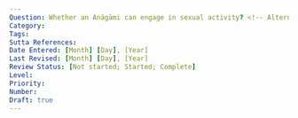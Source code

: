 ```yaml
---
Question: Whether an Anāgāmi can engage in sexual activity? <!-- Alternatively: Whether brahmacariya is necessary to attain Anāgāmi? -->
Category:
Tags:
Sutta References:
Date Entered: [Month] [Day], [Year]
Last Revised: [Month] [Day], [Year]
Review Status: [Not started; Started; Complete]
Level: 
Priority: 
Number: 
Draft: true
---
```


<!-- Notes -->

<!-- Practical concern: if we adopt the affirmative, it may reinforce people's sexual tendencies, which is detrimental to their practice. -->